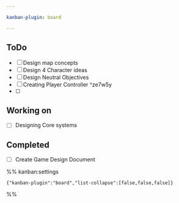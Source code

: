 ```yaml
---

kanban-plugin: board

---
```


## ToDo

- [ ] Design map concepts
- [ ] Design 4 Character ideas
- [ ] Design Neutral Objectives
- [ ] Creating Player Controller ^ze7w5y
- [ ] 


## Working on

- [ ] Designing Core systems


## Completed

- [ ] Create Game Design Document




%% kanban:settings
```
{"kanban-plugin":"board","list-collapse":[false,false,false]}
```
%%